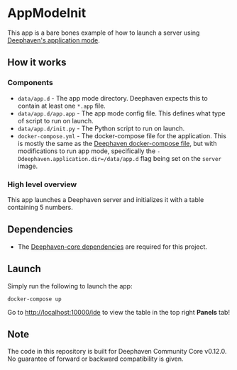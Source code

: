 # AppModeInit

This app is a bare bones example of how to launch a server using [Deephaven's application mode](https://deephaven.io/core/docs/how-to-guides/app-mode/).

## How it works

### Components

* `data/app.d` - The app mode directory. Deephaven expects this to contain at least one `*.app` file.
* `data/app.d/app.app` - The app mode config file. This defines what type of script to run on launch.
* `data/app.d/init.py` - The Python script to run on launch.
* `docker-compose.yml` - The docker-compose file for the application. This is mostly the same as the [Deephaven docker-compose file](https://raw.githubusercontent.com/deephaven/deephaven-core/main/containers/python-examples/docker-compose.yml), but with modifications to run app mode, specifically the `-Ddeephaven.application.dir=/data/app.d` flag being set on the `server` image.

### High level overview

This app launches a Deephaven server and initializes it with a table containing 5 numbers.

## Dependencies

* The [Deephaven-core dependencies](https://github.com/deephaven/deephaven-core#required-dependencies) are required for this project.

## Launch

Simply run the following to launch the app:

```
docker-compose up
```

Go to [http://localhost:10000/ide](http://localhost:10000/ide) to view the table in the top right **Panels** tab!

## Note

The code in this repository is built for Deephaven Community Core v0.12.0. No guarantee of forward or backward compatibility is given.
